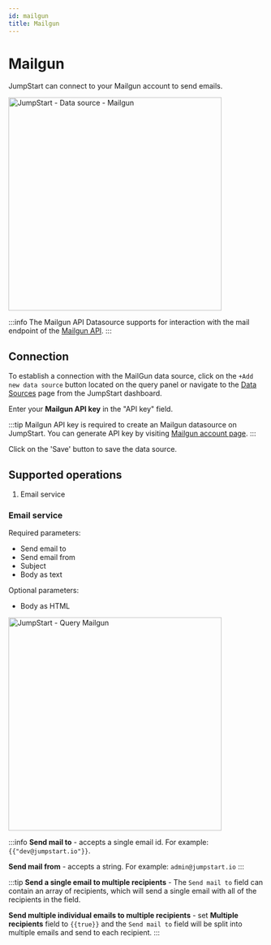 ```yaml
---
id: mailgun
title: Mailgun
---
```


# Mailgun

JumpStart can connect to your Mailgun account to send emails.

<img class="screenshot-full" src="/img/datasource-reference/mailgun/mailgun-datasource.png" alt="JumpStart - Data source - Mailgun" height="420" />

:::info
The Mailgun API Datasource supports for interaction with the mail endpoint of the [Mailgun API](https://documentation.mailgun.com/en/latest/api-intro.html#authentication-1).
:::

## Connection

To establish a connection with the MailGun data source, click on the `+Add new data source` button located on the query panel or navigate to the [Data Sources](https://docs.jumpstart.com/docs/data-sources/overview) page from the JumpStart dashboard.

Enter your **Mailgun API key** in the "API key" field.

:::tip
Mailgun API key is required to create an Mailgun datasource on JumpStart. You can generate API key by visiting [Mailgun account page](https://app.mailgun.com/app/account/security/api_keys).
:::

Click on the 'Save' button to save the data source.

## Supported operations

1.  Email service

### Email service

Required parameters:

- Send email to
- Send email from
- Subject
- Body as text

Optional parameters:

- Body as HTML

<img class="screenshot-full" src="/img/datasource-reference/MailGun/mailgun_query_body.png" alt="JumpStart - Query Mailgun" height="420"/>

:::info
**Send mail to** - accepts a single email id. 
For example:
`{{"dev@jumpstart.io"}}`.

**Send mail from** - accepts a string.
For example: `admin@jumpstart.io`
:::

:::tip
**Send a single email to multiple recipients** - The `Send mail to` field can contain an array of recipients, which will send a single email with all of the recipients in the field.

**Send multiple individual emails to multiple recipients** - set <b>Multiple recipients</b> field to `{{true}}` and the `Send mail to` field will be split into multiple emails and send to each recipient.
:::
